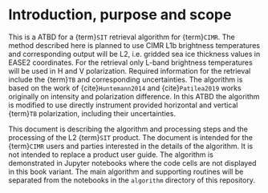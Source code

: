 # Introduction, purpose and scope

This is a ATBD for a {term}`SIT` retrieval algorithm for {term}`CIMR`. The method
described here is planned to use CIMR L1b brightness temperatures and
corresponding output will be L2, i.e. gridded sea ice thickness values in
EASE2 coordinates. For the retrieval only L-band brightness temperatures will be used in H and V polarization. Required information for the
retrieval include the {term}`TB` and corresponding uncertainties. The
algorithm is based on the work of {cite}`Huntemann2014` and {cite}`Patilea2019` works originally on
intensity and polarization difference. In this ATBD the algorithm is modified
to use directly instrument provided horizontal and vertical {term}`TB` polarization,
including their uncertainties. 

This document is describing the algorithm and processing steps and the
processing of the L2 {term}`SIT` product. The document is intended for the
{term}`CIMR` users and parties interested in the details of the algorithm. It
is not intended to replace a product user guide. The algorithm is demonstrated in Jupyter notebooks where the code cells are not displayed in this book variant. The main algorithm and supporting routines will
be separated from the notebooks in the `algorithm` directory of this repository.






